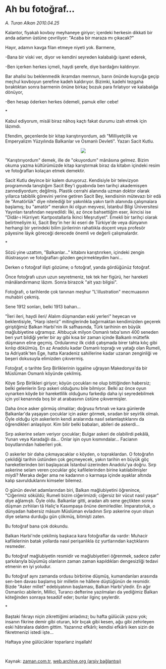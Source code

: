 # Ah bu fotoğraf...

*A. Turan Alkan 2010.04.25*

<tr><td class="metin" colspan="2" style="padding-top: 20px; padding-left: 5px; ">Kalantor, fiyakalı kovboy meyhaneye giriyor; içerdeki herkesin dikkati bir anda adamın üstüne çevriliyor: "Acaba bir maraza mı çıkacak?"</td></tr><tr><td class="metin" colspan="2" style="padding-top: 20px; padding-left: 5px; "><p>Hayır, adamın kavga filan etmeye niyeti yok. Barmene,
<p>-Bana bir viski ver, diyor ve kendini seyreden kalabalığı işaret ederek,
<p>-Ben içerken herkes içmeli, haydi şerefe, diye bardağını kaldırıyor.
<p>Bar ahalisi bu beklenmedik ikramdan memnun, barın önünde kuyruğa geçip meçhul kovboyun şerefine kadeh kaldırıyor. Bizimki, kadehi tezgaha bıraktıktan sonra barmenin önüne birkaç bozuk para fırlatıyor ve kalabalığa dönüyor,
<p>-Ben hesap öderken herkes ödemeli, pamuk eller cebe!
<p>*
<p>Kabul ediyorum, misâl biraz nâhoş kaçtı fakat durumu izah etmek için lâzımdı.
<p>Efendim, geçenlerde bir kitap karıştırıyordum, adı "Milliyetçilik ve Emperyalizm Yüzyılında Balkanlar ve Osmanlı Devleti". Yazarı Sacit Kutlu.
<p>
<p align="center"><img border="0" src="http://web.archive.org/web/20100428231514im_/http://medya.zaman.com.tr/2010/04/25/p-ata.jpg"/>
<p>"Karıştırıyordum" demek, ille de "okuyordum" mânâsına gelmez. Bizim okuma yazma kültürümüzde kitap karıştırmak biraz da kitabın içindeki resim ve fotoğrafları kolaçan etmek demektir.
<p>Sacit Kutlu deyince bir kalem duruyoruz. Kendisiyle bir televizyon programında tanıştığım Sacit Bey'i gıyabında ben tarihçi akademisyen zannediyordum; değilmiş. Plastik cerrahi alanında uzman doktor olarak yıllarca tabiblik görevini yerine getiren Sacit Bey, kendisinin mütevazı bir edâ ile "Amatörlük" diye nitelediği bir yakınlıkla yakın tarih alanında çalışmalara başlamış; bu "amatör" merakın iki olgun meyvesi, İstanbul Bilgi Üniversitesi Yayınları tarafından neşredildi: İlki, az önce bahsettiğim eser, ikincisi ise "Didâr-ı Hürriyet: Kartpostallarla İkinci Meşrutiyet". Emekli bir tarihçi olarak belirtmeliyim ki, Sacit Bey'in her iki eseri de Türkiye'de veya dünyanın herhangi bir yerindeki bilim jürilerinin rahatlıkla doçent veya profesör pâyesine lâyık göreceği derecede önemli ve değerli çalışmalardır.
<p> *
<p>Sözü yine uzattım, "Balkanlar..." kitabını karıştırırken, içindeki zengin illüstrasyon ve fotoğrafları gözden geçirmekteydim hani...
<p>Derken o fotoğraf ilişti gözüme; o fotoğraf, yanda gördüğünüz fotoğraf.
<p>Önce fotoğrafı uzun uzun seyretmeniz, tek tek her figürü, her hareketi mânâlandırmanız lâzım. Sonra birazcık "alt yazı bilgisi".
<p>Fotoğrafı, o tarihlerde çok tanınan meşhur "L'illustration" mecmuasının muhabiri çekmiş.
<p>Sene 1912 sonları, belki 1913 baharı...
<p>"İleri ileri, haydi ileri/ Alalım düşmandan eski yerleri" heyecan ve beklentisiyle, "Harp isteriz" mitinglerinde bağırmaktan kendimizden geçerek giriştiğimiz Balkan Harbi'nin ilk safhasında, Türk tarihinin en büyük mağlubiyetine uğramışız. Altıbuçuk milyon Osmanlı teba'sının 400 seneden beri yurt bildiği yerler bir ay gibi kısa bir zaman içinde Balkanlı müttefik düşmanın eline geçmiş. Ordularımız ilk ciddi çatışmada birer tahta kılıç gibi kırılıp dökülmüş. En az Anadolu kadar Osmanlı toprağı ve yatağı olan Rumeli, ta Adriyatik'ten Ege, hatta Karadeniz sahillerine kadar uzanan zenginliği ve beşeri dokusuyla elimizden çıkıvermiş.
<p>Fotoğraf, o tarihte Sırp Birliklerinin işgaline uğrayan Makedonya'da bir Müslüman Osmanlı köyünde çekilmiş.
<p>Köye Sırp Birlikleri giriyor; köyün çocukları ne olup bittiğinden habersiz; belki gelenlerin Sırp askeri olduğunu bile bilmiyor. Belki az önce oyun oynarken köyde bir hareketlilik olduğunu farkedip daha iyi seyredebilmek için yol kenarında boş bir at arabasının üstüne çıkıvermişler.
<p>Daha önce asker görmüş olmalılar; doğrusu fırtınalı ve kara günlerde Balkanlar'da yaşayan çocuklar için asker görmek, sıradan bir seyirlik olmalı. Öyle olduğu için askerlerin kendi aralarında nasıl selamlaştıklarını da öğrendikleri anlaşılıyor. Kim bilir belki babaları, abileri de askerdi...
<p>Sırp askerine selam veriyor çocuklar; Bulgar askeri de olabilirdi pekâlâ, Yunan veya Karadağlı da... Onlar işin oyun kısmındalar... Facianın boyutlarından haberleri yok.
<p>O askerler bir daha çıkmayacaklar o köyden, o topraklardan. O fotoğrafın çekildiği tarihin üstünden çok geçmeyecek, yakın tarihin en büyük göç hareketlerinden biri başlayacak İstanbul üzerinden Anadolu'ya doğru. Sırp askerine selam veren çocuklar göç kafilelerinden birine katılabilmişler miydi? Meraka değer ama ne kadarının o karmaşa içinde ayaklar altında kalıp savrulduklarını kimseler bilemez.
<p>O günün devlet adamlarından biri, Balkan mağlubiyetini öğrenince, "Ciğerimiz söküldü; Rumeli bizim ciğerimizdi; ciğersiz bir vücut nasıl yaşar" diye ağlamıştı. Öyle oldu. Balkanlar gitti, aradan altı sene geçtikten sonra düşman zırhlıları tâ Haliç'e Kasımpaşa önüne demirlediler. İmparatorluk, o dünyadan habersiz mâsum Müslüman evladının Sırp askerine oyun olsun diye selama durduğu gün çökmüş, bitmişti zaten.
<p>Bu fotoğraf bana çok dokundu.
<p>Balkan Harbi'nde çekilmiş başkaca kara fotoğraflar da vardır: Muhacir kafilelerinin batak yollarda nasıl perişanlıkla öz yurtlarından kaçtıklarını resmeder.
<p>Bu fotoğraf mağlubiyetin resmidir ve mağlubiyetleri öğrenmek, sadece zafer şarkılarıyla büyümüş olanların zaman zaman kapıldıkları dengesizliği tedavi etmenin en iyi yoludur.
<p>Bu fotoğraf aynı zamanda ordusu birbirine düşmüş, kumandanları arasında sen-ben davası başlamış bir milletin ne hâllere düştüğünün de resmidir. Bizde "Asker millet" edebiyatının başlaması, Balkan Harbi'yledir. En ağır Osmanlıcı abilerin, Millici, Turancı defterine yazılmaları da yediğimiz Balkan köteğinden sonraya tesadüf eder; bunlar ilginç şeylerdir.
<p>*
<p>Baştaki fıkrayı niçin zikrettiğimi anladınız; bu hafta gülücük yazısı yok; insanın fikrine demir gibi oturan, kör bıçak gibi kesen, ağu gibi zehirleyen eski hâtıralara daldım gittim. Yazarınız efkârlı; kendisi efkârlı iken sizin de fikretmenizi istedi işte...
<p>Haftaya yine gülücükler toparlarız inşallah!
<p><br/></p></p></p></p></p></p></p></p></p></p></p></p></p></p></p></p></p></p></p></p></p></p></p></p></p></p></p></p></p></p></p></p></p></td></tr>

Kaynak: [zaman.com.tr](http://zaman.com.tr/yazar.do?yazino=976734), [web.archive.org (arşiv bağlantısı)](http://web.archive.org/web/20100428231514/http://zaman.com.tr:80/yazar.do?yazino=976734)
